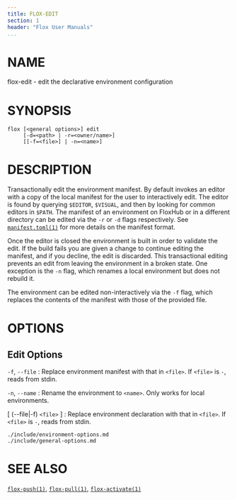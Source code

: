 ```yaml
---
title: FLOX-EDIT
section: 1
header: "Flox User Manuals"
...
```



# NAME

flox-edit - edit the declarative environment configuration

# SYNOPSIS

```
flox [<general options>] edit
     [-d=<path> | -r=<owner/name>]
     [[-f=<file>] | -n=<name>]
```

# DESCRIPTION

Transactionally edit the environment manifest.
By default invokes an editor with a copy of the local manifest for the user to
interactively edit.
The editor is found by querying `$EDITOR`, `$VISUAL`,
and then by looking for common editors in `$PATH`.
The manifest of an environment on FloxHub or in a different directory
can be edited via the `-r` or `-d` flags respectively.
See [`manifest.toml(1)`](./manifest.toml.md) for more details on the manifest
format.

Once the editor is closed the environment is built in order to validate the
edit.
If the build fails you are given a change to continue editing the manifest,
and if you decline, the edit is discarded.
This transactional editing prevents an edit from leaving the environment in a
broken state.
One exception is the `-n` flag,
which renames a local environment but does not rebuild it.

The environment can be edited non-interactively via the `-f` flag,
which replaces the contents of the manifest with those of the provided file.

# OPTIONS

## Edit Options

`-f`, `--file`
:   Replace environment manifest with that in `<file>`.
    If `<file>` is `-`, reads from stdin.

`-n`, `--name`
:   Rename the environment to `<name>`.
    Only works for local environments.

[ (\--file|-f) `<file>` ]
:   Replace environment declaration with that in `<file>`.
    If `<file>` is `-`, reads from stdin.

```{.include}
./include/environment-options.md
./include/general-options.md
```

# SEE ALSO
[`flox-push(1)`](./flox-push.md),
[`flox-pull(1)`](./flox-pull.md),
[`flox-activate(1)`](./flox-activate.md)
